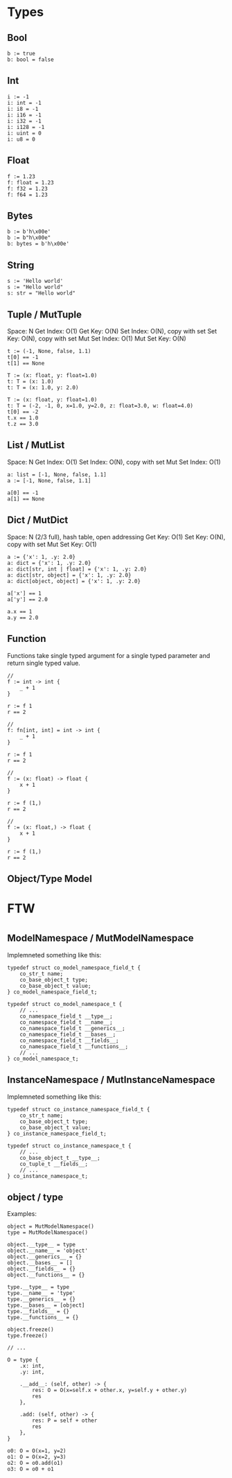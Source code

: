 
# Types

## Bool
```
b := true
b: bool = false
```

## Int
```
i := -1
i: int = -1
i: i8 = -1
i: i16 = -1
i: i32 = -1
i: i128 = -1
i: uint = 0
i: u8 = 0
```

## Float
```
f := 1.23
f: float = 1.23
f: f32 = 1.23
f: f64 = 1.23
```

## Bytes
```
b := b'h\x00e'
b := b"h\x00e"
b: bytes = b'h\x00e'
```

## String
```
s := 'Hello world'
s := "Hello world"
s: str = "Hello world"
```

## Tuple / MutTuple

Space: N
Get Index: O(1)
Get Key: O(N)
Set Index: O(N), copy with set
Set Key: O(N), copy with set
Mut Set Index: O(1)
Mut Set Key: O(N)

```
t := (-1, None, false, 1.1)
t[0] == -1
t[1] == None

T := (x: float, y: float=1.0)
t: T = (x: 1.0)
t: T = (x: 1.0, y: 2.0)

T := (x: float, y: float=1.0)
t: T = (-2, -1, 0, x=1.0, y=2.0, z: float=3.0, w: float=4.0)
t[0] == -2
t.x == 1.0
t.z == 3.0
```

## List / MutList

Space: N
Get Index: O(1)
Set Index: O(N), copy with set
Mut Set Index: O(1)

```
a: list = [-1, None, false, 1.1]
a := [-1, None, false, 1.1]

a[0] == -1
a[1] == None
```

## Dict / MutDict

Space: N (2/3 full), hash table, open addressing
Get Key: O(1)
Set Key: O(N), copy with set
Mut Set Key: O(1)

```
a := {'x': 1, .y: 2.0}
a: dict = {'x': 1, .y: 2.0}
a: dict[str, int | float] = {'x': 1, .y: 2.0}
a: dict[str, object] = {'x': 1, .y: 2.0}
a: dict[object, object] = {'x': 1, .y: 2.0}

a['x'] == 1
a['y'] == 2.0

a.x == 1
a.y == 2.0
```

## Function

Functions take single typed argument for a single typed parameter and return single typed value.

```
//
f := int -> int {
    _ + 1
}

r := f 1
r == 2

//
f: fn[int, int] = int -> int {
    _ + 1
}

r := f 1
r == 2

//
f := (x: float) -> float {
    x + 1
}

r := f (1,)
r == 2

//
f := (x: float,) -> float {
    x + 1
}

r := f (1,)
r == 2
```

## Object/Type Model

#
# FTW
#

## ModelNamespace / MutModelNamespace

Implemneted something like this:

```
typedef struct co_model_namespace_field_t {
    co_str_t name;
    co_base_object_t type;
    co_base_object_t value;
} co_model_namespace_field_t;

typedef struct co_model_namespace_t {
    // ...
    co_namespace_field_t __type__;
    co_namespace_field_t __name__;
    co_namespace_field_t __generics__;
    co_namespace_field_t __bases__;
    co_namespace_field_t __fields__;
    co_namespace_field_t __functions__;
    // ...
} co_model_namespace_t;
```

## InstanceNamespace / MutInstanceNamespace

Implemneted something like this:

```
typedef struct co_instance_namespace_field_t {
    co_str_t name;
    co_base_object_t type;
    co_base_object_t value;
} co_instance_namespace_field_t;

typedef struct co_instance_namespace_t {
    // ...
    co_base_object_t __type__;
    co_tuple_t __fields__;
    // ...
} co_instance_namespace_t;
```

## object / type

Examples:
```
object = MutModelNamespace()
type = MutModelNamespace()

object.__type__ = type
object.__name__ = 'object'
object.__generics__ = {}
object.__bases__ = []
object.__fields__ = {}
object.__functions__ = {}

type.__type__ = type
type.__name__ = 'type'
type.__generics__ = {}
type.__bases__ = [object]
type.__fields__ = {}
type.__functions__ = {}

object.freeze()
type.freeze()

// ...

O = type {
    .x: int,
    .y: int,
    
    .__add__: (self, other) -> {
        res: O = O(x=self.x + other.x, y=self.y + other.y)
        res
    },

    .add: (self, other) -> {
        res: P = self + other
        res
    },
}

o0: O = O(x=1, y=2)
o1: O = O(x=2, y=3)
o2: O = o0.add(o1)
o3: O = o0 + o1
```